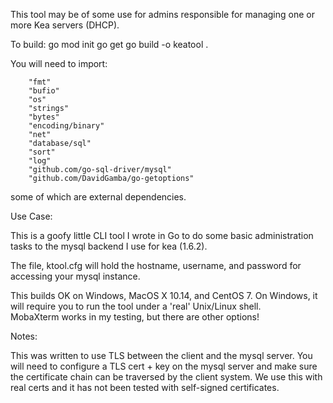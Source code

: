 This tool may be of some use for admins responsible for managing one or more Kea servers (DHCP).

To build:
go mod init
go get <external modules>
go build -o keatool .

You will need to import:

        "fmt"
        "bufio"
        "os"
        "strings"
        "bytes"
        "encoding/binary"
        "net"
        "database/sql"
        "sort"
        "log"
        "github.com/go-sql-driver/mysql"
        "github.com/DavidGamba/go-getoptions"
        
some of which are external dependencies.  

Use Case:

This is a goofy little CLI tool I wrote in Go to do some basic administration tasks to the mysql backend I use for kea (1.6.2).

The file, ktool.cfg will hold the hostname, username, and password for accessing your mysql instance.

This builds OK on Windows, MacOS X 10.14, and CentOS 7.  On Windows, it will require you to run the tool under a 'real' Unix/Linux shell.  
MobaXterm works in my testing, but there are other options!

Notes:

This was written to use TLS between the client and the mysql server.  You will need to configure a TLS cert + key on the mysql server and make sure the certificate chain can be traversed by the client system.  We use this with real certs and it has not been tested with self-signed certificates.

        
